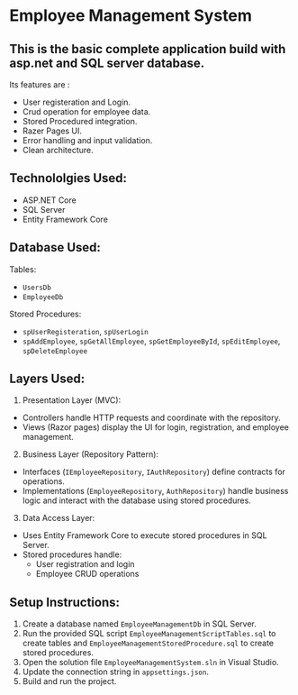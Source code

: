 #  Employee Management System

## This is the basic complete application build with asp.net and SQL server database.
Its features are :
- User registeration and Login.
- Crud operation for employee data.
- Stored Procedured integration.
- Razer Pages UI.
- Error handling and input validation.
- Clean architecture.
  
## Technololgies Used:
- ASP.NET Core
- SQL Server
- Entity Framework Core

## Database Used:
Tables:
- `UsersDb`
- `EmployeeDb`

Stored Procedures:
- `spUserRegisteration`, `spUserLogin`
- `spAddEmployee`, `spGetAllEmployee`, `spGetEmployeeById`, `spEditEmployee`, `spDeleteEmployee`

## Layers Used:

1. Presentation Layer (MVC):
- Controllers handle HTTP requests and coordinate with the repository.
- Views (Razor pages) display the UI for login, registration, and employee management.

2. Business Layer (Repository Pattern):
- Interfaces (`IEmployeeRepository`, `IAuthRepository`) define contracts for operations.
- Implementations (`EmployeeRepository`, `AuthRepository`) handle business logic and interact with the database using stored procedures.

3. Data Access Layer:
- Uses Entity Framework Core to execute stored procedures in SQL Server.
- Stored procedures handle:
    - User registration and login 
    - Employee CRUD operations
    
## Setup Instructions:
1. Create a database named `EmployeeManagementDb` in SQL Server.
2. Run the provided SQL script `EmployeeManagementScriptTables.sql` to create tables and  `EmployeeManagementStoredProcedure.sql` to create stored procedures.
3. Open the solution file `EmployeeManagementSystem.sln` in Visual Studio.
4. Update the connection string in `appsettings.json`.
5. Build and run the project.
